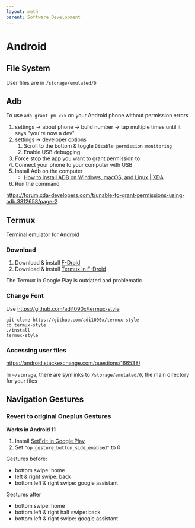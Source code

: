 ```yaml
---
layout: meth
parent: Software Development
---
```


# Android

## File System

User files are in `/storage/emulated/0`

## Adb

To use `adb grant pm xxx` on your Android phone without permission errors 

1. settings -> about phone -> build number -> tap multiple times until it says "you're now a dev"
2. settings -> developer options
	1. Scroll to the bottom & toggle `Disable permission monitoring`
	2. Enable USB debugging
3. Force stop the app you want to grant permission to
4. Connect your phone to your computer with USB
5. Install Adb on the computer
	- [How to install ADB on Windows, macOS, and Linux | XDA](https://www.xda-developers.com/install-adb-windows-macos-linux/)
6. Run the command

<https://forum.xda-developers.com/t/unable-to-grant-permissions-using-adb.3812658/page-2>

## Termux

Terminal emulator for Android

### Download

1. Download & install [F-Droid](https://f-droid.org/)
2. Download & install [Termux in F-Droid](https://f-droid.org/en/packages/com.termux/)

The Termux in Google Play is outdated and problematic

### Change Font

Use <https://github.com/adi1090x/termux-style>

```
git clone https://github.com/adi1090x/termux-style
cd termux-style
./install
termux-style
```

### Accessing user files

<https://android.stackexchange.com/questions/166538/>

In `~/storage`, there are symlinks to `/storage/emulated/0`, the main directory for your files

## Navigation Gestures

### Revert to original Oneplus Gestures

**Works in Android 11**

1. Install [SetEdit in Google Play](https://github.com/adi1090x/termux-style)
2. Set `"op_gesture_button_side_enabled"` to 0

Gestures before:

- bottom swipe: home
- left & right swipe: back
- bottom left & right swipe: google assistant

Gestures after

- bottom swipe: home
- bottom left & right half swipe: back
- bottom left & right swipe: google assistant
